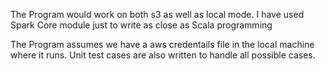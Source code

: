 The Program would work on both s3 as well as local mode.
I have used Spark Core module just to write as close as Scala programming

The Program assumes we have a aws credentails file in the local machine where it runs.
Unit test cases are also written to handle all possible cases.
